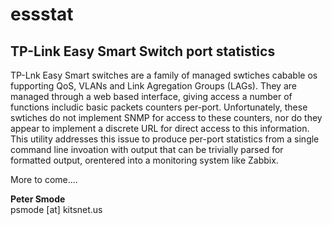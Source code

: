 # essstat
<h2>TP-Link Easy Smart Switch port statistics</h2>

TP-Lnk Easy Smart switches are a family of managed swtiches cabable os fupporting QoS, VLANs and Link Agregation Groups (LAGs). 
They are managed through a web based interface, giving access a number of functions includic basic packets counters per-port. 
Unfortunately, these swtiches do not implement SNMP for access to these counters, nor do they appear to implement a discrete URL for
direct access to this information. This utility addresses this issue to produce per-port statistics from a single command line invoation 
with output that can be trivially parsed for formatted output, orentered into a monitoring system like Zabbix.

More to come....

<b>Peter Smode</b><br>
psmode [at] kitsnet.us
